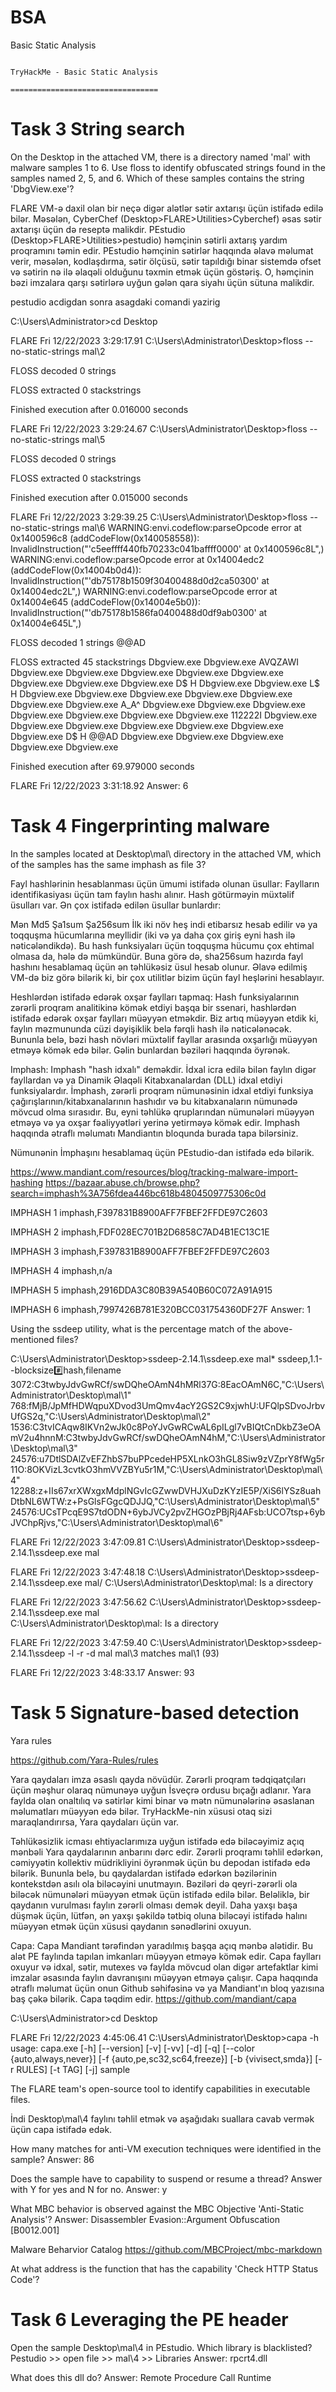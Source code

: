 # BSA
Basic Static Analysis


																		TryHackMe - Basic Static Analysis 
																		=================================

Task 3  String search
=====================

On the Desktop in the attached VM, there is a directory named 'mal' with malware samples 1 to 6. Use floss to identify obfuscated strings found in the samples named 2, 5, and 6. Which of these samples contains the string 'DbgView.exe'?

FLARE VM-ə daxil olan bir neçə digər alətlər sətir axtarışı üçün istifadə edilə bilər. Məsələn, CyberChef (Desktop>FLARE>Utilities>Cyberchef) əsas sətir axtarışı üçün də reseptə malikdir. PEstudio (Desktop>FLARE>Utilities>pestudio) həmçinin sətirli axtarış yardım proqramını təmin edir. PEstudio həmçinin sətirlər haqqında əlavə məlumat verir, məsələn, kodlaşdırma, sətir ölçüsü, sətir tapıldığı binar sistemdə ofset və sətirin nə ilə əlaqəli olduğunu təxmin etmək üçün göstəriş. O, həmçinin bəzi imzalara qarşı sətirlərə uyğun gələn qara siyahı üçün sütuna malikdir.

pestudio acdigdan sonra asagdaki comandi yazirig

C:\Users\Administrator>cd Desktop

FLARE Fri 12/22/2023  3:29:17.91
C:\Users\Administrator\Desktop>floss --no-static-strings mal\2

FLOSS decoded 0 strings

FLOSS extracted 0 stackstrings

Finished execution after 0.016000 seconds

FLARE Fri 12/22/2023  3:29:24.67
C:\Users\Administrator\Desktop>floss --no-static-strings mal\5

FLOSS decoded 0 strings

FLOSS extracted 0 stackstrings

Finished execution after 0.015000 seconds

FLARE Fri 12/22/2023  3:29:39.25
C:\Users\Administrator\Desktop>floss --no-static-strings mal\6
WARNING:envi.codeflow:parseOpcode error at 0x1400596c8 (addCodeFlow(0x140058558)): InvalidInstruction("'c5eeffff440fb70233c041baffff0000' at 0x1400596c8L",)
WARNING:envi.codeflow:parseOpcode error at 0x14004edc2 (addCodeFlow(0x14004b0d4)): InvalidInstruction("'db75178b1509f30400488d0d2ca50300' at 0x14004edc2L",)
WARNING:envi.codeflow:parseOpcode error at 0x14004e645 (addCodeFlow(0x14004e5b0)): InvalidInstruction("'db75178b1586fa0400488d0df9ab0300' at 0x14004e645L",)

FLOSS decoded 1 strings
@@AD

FLOSS extracted 45 stackstrings
Dbgview.exe
Dbgview.exe
AVQZAWI
Dbgview.exe
Dbgview.exe
Dbgview.exe
Dbgview.exe
Dbgview.exe
Dbgview.exe
Dbgview.exe
Dbgview.exe
D$ H
Dbgview.exe
Dbgview.exe
L$ H
Dbgview.exe
Dbgview.exe
Dbgview.exe
Dbgview.exe
Dbgview.exe
Dbgview.exe
Dbgview.exe
A_A^
Dbgview.exe
Dbgview.exe
Dbgview.exe
Dbgview.exe
Dbgview.exe
Dbgview.exe
Dbgview.exe
112222I
Dbgview.exe
Dbgview.exe
Dbgview.exe
Dbgview.exe
Dbgview.exe
Dbgview.exe
Dbgview.exe
D$ H
@@AD
Dbgview.exe
Dbgview.exe
Dbgview.exe
Dbgview.exe
Dbgview.exe

Finished execution after 69.979000 seconds

FLARE Fri 12/22/2023  3:31:18.92
Answer: 6



Task 4  Fingerprinting malware
==============================

In the samples located at Desktop\mal\ directory in the attached VM, which of the samples has the same imphash as file 3?

Fayl hashlərinin hesablanması üçün ümumi istifadə olunan üsullar:
Faylların identifikasiyası üçün tam faylın hashı alınır. Hash götürməyin müxtəlif üsulları var. Ən çox istifadə edilən üsullar bunlardır:

Mən Md5
Şa1sum
Şa256sum
İlk iki növ heş indi etibarsız hesab edilir və ya toqquşma hücumlarına meyllidir (iki və ya daha çox giriş eyni hash ilə nəticələndikdə). Bu hash funksiyaları üçün toqquşma hücumu çox ehtimal olmasa da, hələ də mümkündür. Buna görə də, sha256sum hazırda fayl hashını hesablamaq üçün ən təhlükəsiz üsul hesab olunur. Əlavə edilmiş VM-də biz görə bilərik ki, bir çox utilitlər bizim üçün fayl heşlərini hesablayır.

Heshlərdən istifadə edərək oxşar faylları tapmaq:
Hash funksiyalarının zərərli proqram analitikinə kömək etdiyi başqa bir ssenari, hashlərdən istifadə edərək oxşar faylları müəyyən etməkdir. Biz artıq müəyyən etdik ki, faylın məzmununda cüzi dəyişiklik belə fərqli hash ilə nəticələnəcək. Bununla belə, bəzi hash növləri müxtəlif fayllar arasında oxşarlığı müəyyən etməyə kömək edə bilər. Gəlin bunlardan bəziləri haqqında öyrənək.

Imphash:
Imphash "hash idxalı" deməkdir. İdxal icra edilə bilən faylın digər fayllardan və ya Dinamik Əlaqəli Kitabxanalardan (DLL) idxal etdiyi funksiyalardır. İmphash, zərərli proqram nümunəsinin idxal etdiyi funksiya çağırışlarının/kitabxanalarının hashıdır və bu kitabxanaların nümunədə mövcud olma sırasıdır. Bu, eyni təhlükə qruplarından nümunələri müəyyən etməyə və ya oxşar fəaliyyətləri yerinə yetirməyə kömək edir. Imphash haqqında ətraflı məlumatı Mandiantın bloqunda burada tapa bilərsiniz.

Nümunənin İmphaşını hesablamaq üçün PEstudio-dan istifadə edə bilərik. 

https://www.mandiant.com/resources/blog/tracking-malware-import-hashing
https://bazaar.abuse.ch/browse.php?search=imphash%3A756fdea446bc618b4804509775306c0d


IMPHASH 1 
imphash,F397831B8900AFF7FBEF2FFDE97C2603

IMPHASH 2
imphash,FDF028EC701B2D6858C7AD4B1EC13C1E

IMPHASH 3
imphash,F397831B8900AFF7FBEF2FFDE97C2603

IMPHASH 4
imphash,n/a

IMPHASH 5
imphash,2916DDA3C80B39A540B60C072A91A915

IMPHASH 6
imphash,7997426B781E320BCC031754360DF27F
Answer: 1



Using the ssdeep utility, what is the percentage match of the above-mentioned files?

C:\Users\Administrator\Desktop>ssdeep-2.14.1\ssdeep.exe mal\*
ssdeep,1.1--blocksize:hash:hash,filename
3072:C3twbyJdvGwRCf/swDQheOAmN4hMRl37G:8EacOAmN6C,"C:\Users\Administrator\Desktop\mal\1"
768:fMjB/JpMfHDWqpuXDvod3UmQmv4acY2GS2C9xjwhU:UFQlpSDvoJrbvUfGS2q,"C:\Users\Administrator\Desktop\mal\2"
1536:C3tvICAqw8IKVn2wJk0c8PoYJvGwRCwAL6pILgl7vBIQtCnDkbZ3eOAmV2u4hnnM:C3twbyJdvGwRCf/swDQheOAmN4hM,"C:\Users\Administrator\Desktop\mal\3"
24576:u7DtlSDAlZvEFZhbS7buPPcedeHP5XLnkO3hGL8Siw9zVZprY8fWg5r11O:8OKVizL3cvtkO3hmVVZBYu5r1M,"C:\Users\Administrator\Desktop\mal\4"
12288:z+IIs67xrXWxgxMdplNGvIcGZwwDVHJXuDzKYzIE5P/XiS6lYSz8uahDtbNL6WTW:z+PsGlsFGgcQDJJQ,"C:\Users\Administrator\Desktop\mal\5"
24576:UCsTPcqE9S7tdODN+6ybJVCy2pvZHGOzPBjRj4AFsb:UCO7tsp+6ybJVChpRjvs,"C:\Users\Administrator\Desktop\mal\6"

FLARE Fri 12/22/2023  3:47:09.81
C:\Users\Administrator\Desktop>ssdeep-2.14.1\ssdeep.exe mal

FLARE Fri 12/22/2023  3:47:48.18
C:\Users\Administrator\Desktop>ssdeep-2.14.1\ssdeep.exe mal/
C:\Users\Administrator\Desktop\mal\: Is a directory

FLARE Fri 12/22/2023  3:47:56.62
C:\Users\Administrator\Desktop>ssdeep-2.14.1\ssdeep.exe mal\
C:\Users\Administrator\Desktop\mal\: Is a directory

FLARE Fri 12/22/2023  3:47:59.40
C:\Users\Administrator\Desktop>ssdeep-2.14.1\ssdeep -l -r -d mal
mal\3 matches mal\1 (93)

FLARE Fri 12/22/2023  3:48:33.17
Answer: 93






Task 5  Signature-based detection
=================================


Yara rules 

https://github.com/Yara-Rules/rules

Yara qaydaları imza əsaslı qayda növüdür. Zərərli proqram tədqiqatçıları üçün məşhur olaraq nümunəyə uyğun İsveçrə ordusu bıçağı adlanır. Yara faylda olan onaltılıq və sətirlər kimi binar və mətn nümunələrinə əsaslanan məlumatları müəyyən edə bilər. TryHackMe-nin xüsusi otaq sizi maraqlandırırsa, Yara qaydaları üçün var.

Təhlükəsizlik icması ehtiyaclarımıza uyğun istifadə edə biləcəyimiz açıq mənbəli Yara qaydalarının anbarını dərc edir. Zərərli proqramı təhlil edərkən, cəmiyyətin kollektiv müdrikliyini öyrənmək üçün bu depodan istifadə edə bilərik. Bununla belə, bu qaydalardan istifadə edərkən bəzilərinin kontekstdən asılı ola biləcəyini unutmayın. Bəziləri də qeyri-zərərli ola biləcək nümunələri müəyyən etmək üçün istifadə edilə bilər. Beləliklə, bir qaydanın vurulması faylın zərərli olması demək deyil. Daha yaxşı başa düşmək üçün, lütfən, ən yaxşı şəkildə tətbiq oluna biləcəyi istifadə halını müəyyən etmək üçün xüsusi qaydanın sənədlərini oxuyun.


Capa:
Capa Mandiant tərəfindən yaradılmış başqa açıq mənbə alətidir. Bu alət PE faylında tapılan imkanları müəyyən etməyə kömək edir. Capa faylları oxuyur və idxal, sətir, mutexes və faylda mövcud olan digər artefaktlar kimi imzalar əsasında faylın davranışını müəyyən etməyə çalışır. Capa haqqında ətraflı məlumat üçün onun Github səhifəsinə və ya Mandiant'ın bloq yazısına baş çəkə bilərik. Capa təqdim edir.
https://github.com/mandiant/capa

C:\Users\Administrator>cd Desktop

FLARE Fri 12/22/2023  4:45:06.41
C:\Users\Administrator\Desktop>capa -h
usage: capa.exe [-h] [--version] [-v] [-vv] [-d] [-q] [--color {auto,always,never}] [-f {auto,pe,sc32,sc64,freeze}] [-b {vivisect,smda}] [-r RULES] [-t TAG] [-j] sample

The FLARE team's open-source tool to identify capabilities in executable files.

İndi Desktop\mal\4 faylını təhlil etmək və aşağıdakı suallara cavab vermək üçün capa istifadə edək.

How many matches for anti-VM execution techniques were identified in the sample?
Answer: 86

Does the sample have to capability to suspend or resume a thread? Answer with Y for yes and N for no.
Answer: y

What MBC behavior is observed against the MBC Objective 'Anti-Static Analysis'?
Answer: Disassembler Evasion::Argument Obfuscation [B0012.001]

Malware Beharvior Catalog
https://github.com/MBCProject/mbc-markdown




At what address is the function that has the capability 'Check HTTP Status Code'?


Task 6  Leveraging the PE header
================================


Open the sample Desktop\mal\4 in PEstudio. Which library is blacklisted?
Pestudio >> open file >> mal\4 >> Libraries
Answer: rpcrt4.dll

What does this dll do?
Answer: Remote Procedure Call Runtime
